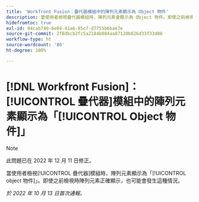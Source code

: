 ```yaml
---
title: 'Workfront Fusion：疊代器模組中的陣列元素顯示為 Object 物件'
description: 當使用者檢視疊代器模組時，陣列元素會顯示為 Object 物件。即使之前檢視時陣列元素正確顯示，也可能會發生這種情況。
hidefromtoc: true
exl-id: 94cab740-6e04-41a6-85c7-d7755b6bae7e
source-git-commit: 2f8dbcb2fc5a2184b084aa87120b826d33f33d86
workflow-type: ht
source-wordcount: '86'
ht-degree: 100%

---
```


# [!DNL Workfront Fusion]：[!UICONTROL 疊代器]模組中的陣列元素顯示為「[!UICONTROL Object 物件]」

>[!NOTE]
>
>此問題已在 2022 年 12 月 11 日修正。

當使用者檢視[!UICONTROL 疊代器]模組時，陣列元素顯示為「[!UICONTROL object 物件]」。即使之前檢視時陣列元素正確顯示，也可能會發生這種情況。

_於 2022 年 10 月 13 日首次通報。_
